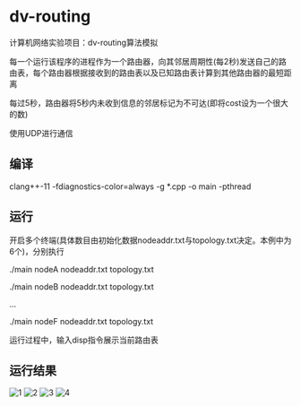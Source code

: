 # dv-routing
计算机网络实验项目：dv-routing算法模拟

每一个运行该程序的进程作为一个路由器，向其邻居周期性(每2秒)发送自己的路由表，每个路由器根据接收到的路由表以及已知路由表计算到其他路由器的最短距离

每过5秒，路由器将5秒内未收到信息的邻居标记为不可达(即将cost设为一个很大的数)

使用UDP进行通信

## 编译

clang++-11 -fdiagnostics-color=always -g *.cpp -o main -pthread

## 运行
开启多个终端(具体数目由初始化数据nodeaddr.txt与topology.txt决定。本例中为6个)，分别执行

./main nodeA nodeaddr.txt topology.txt

./main nodeB nodeaddr.txt topology.txt

...

./main nodeF nodeaddr.txt topology.txt


运行过程中，输入disp指令展示当前路由表

## 运行结果
![1](https://user-images.githubusercontent.com/62326963/147217852-a337b6fc-0ed6-4a6c-939f-727f32baea32.png)
![2](https://user-images.githubusercontent.com/62326963/147217857-69e06cdd-9810-4f40-a5d0-dcdc3b8113c8.png)
![3](https://user-images.githubusercontent.com/62326963/147217859-51f582e7-0bb1-44b0-b095-41d6443a3c92.png)
![4](https://user-images.githubusercontent.com/62326963/147217860-829e7bfe-7b92-4c16-b449-8c98b942f7ec.png)
